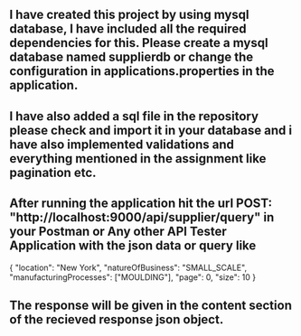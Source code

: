 ## I have created this project by using mysql database, I have included all the required dependencies for this. Please create a mysql database named supplierdb or change the configuration in applications.properties in the application.

## I have also added a sql file in the repository please check and import it in your database and i have also implemented validations and everything mentioned in the assignment like pagination etc.

## After running the application hit the url POST: "http://localhost:9000/api/supplier/query" in your Postman or Any other API Tester Application with the json data or query like 

{
    "location": "New York",
    "natureOfBusiness": "SMALL_SCALE",
    "manufacturingProcesses": ["MOULDING"],
    "page": 0,
    "size": 10
}

## The response will be given in the content section of the recieved response json object.
